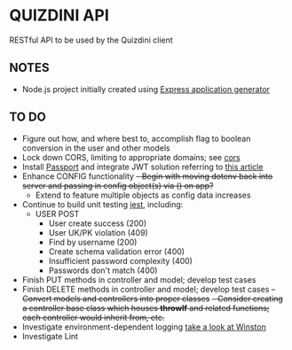 # QUIZDINI API
RESTful API to be used by the Quizdini client

## NOTES
- Node.js project initially created using [Express application generator](https://expressjs.com/en/starter/generator.html)

## TO DO 
- Figure out how, and where best to, accomplish flag to boolean conversion in the user and other models
- Lock down CORS, limiting to appropriate domains; see [cors](https://expressjs.com/en/resources/middleware/cors.html)
- Install [Passport](http://www.passportjs.org/) and integrate JWT solution referring to [this article](https://devdactic.com/restful-api-user-authentication-1/)
- Enhance CONFIG functionality
  ~~- Begin with moving dotenv back into server and passing in config object(s) via () on app?~~
  - Extend to feature multiple objects as config data increases
- Continue to build unit testing  [jest](https://jestjs.io/docs/en/getting-started), including:
   - USER POST
     - User create success (200)
     - User UK/PK violation (409)
     - Find by username (200)
     - Create schema validation error (400)
     - Insufficient password complexity (400)
     - Passwords don't match (400)
- Finish PUT methods in controller and model; develop test cases
- Finish DELETE methods in controller and model; develop test cases
~~- Convert models and controllers into proper classes~~
~~- Consider creating a controller base class which houses **throwIf** and related functions; each controller would inherit from, etc.~~
- Investigate environment-dependent logging [take a look at Winston](https://www.npmjs.com/package/winston)
- Investigate Lint
